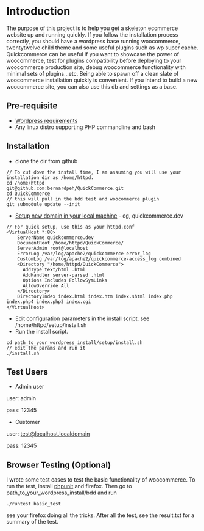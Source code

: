 # Introduction #

The purpose of this project is to help you get a skeleton ecommerce website up and running quickly. If you follow the installation process correctly, you should have a wordpress base running woocommerce, twentytwelve child theme and some useful plugins such as wp super cache. Quickcommerce can be useful if you want to showcase the power of woocommerce, test for plugins compatibility before deploying to your woocommerce production site, debug woocommerce functionality with minimal sets of plugins...etc. Being able to spawn off a clean slate of woocommerce installation quickly is convenient. If you intend to build a new woocommerce site, you can also use this db and settings as a base.

## Pre-requisite ##
* [Wordpress requirements](http://wordpress.org/about/requirements/)
* Any linux distro supporting PHP commandline and bash

## Installation ##
* clone the dir from github

```
// To cut down the install time, I am assuming you will use your installation dir as /home/httpd.
cd /home/httpd
git@github.com:bernardpeh/QuickCommerce.git 
cd QuickCommerce
// this will pull in the bdd test and woocommerce plugin
git submodule update --init
```

* [Setup new domain in your local machine](https://www.digitalocean.com/community/articles/how-to-set-up-apache-virtual-hosts-on-centos-6) - eg, quickcommerce.dev

```
// For quick setup, use this as your httpd.conf
<VirtualHost *:80>
    ServerName quickcommerce.dev
    DocumentRoot /home/httpd/QuickCommerce/
    ServerAdmin root@localhost
    ErrorLog /var/log/apache2/quickcommerce-error_log
    CustomLog /var/log/apache2/quickcommerce-access_log combined
    <Directory "/home/httpd/QuickCommerce">
      AddType text/html .html
      AddHandler server-parsed .html
      Options Includes FollowSymLinks
      AllowOverride All
    </Directory>
    DirectoryIndex index.html index.htm index.shtml index.php index.php4 index.php3 index.cgi
</VirtualHost>
```

* Edit configuration parameters in the install script. see /home/httpd/setup/install.sh
* Run the install script.

```
cd path_to_your_wordpress_install/setup/install.sh
// edit the params and run it
./install.sh
```
## Test Users ##

* Admin user

user: admin

pass: 12345 

* Customer 

user: test@localhost.localdomain

pass: 12345

## Browser Testing (Optional) ##

I wrote some test cases to test the basic functionality of woocommerce. To run the test, install [phpunit](http://phpunit.de/manual/3.0/en/installation.html) and firefox. Then go to path_to_your_wordpress_install/bdd and run

```
./runtest basic_test
```

see your firefox doing all the tricks. After all the test, see the result.txt for a summary of the test.



